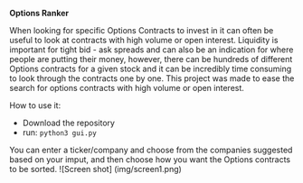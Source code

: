**Options Ranker**

When looking for specific Options Contracts to invest in it can often be useful to look at contracts with high volume or open interest. Liquidity is important for tight bid - ask spreads and can also be an indication for where people are putting their money, however, there can be hundreds of different Options contracts for a given stock and it can be incredibly time consuming to look through the contracts one by one. This project was made to ease the search for options contracts with high volume or open interest. 

How to use it:
* Download the repository
* run: ```python3 gui.py```

You can enter a ticker/company and choose from the companies suggested based on your imput, and then choose how you want the Options contracts to be sorted.
![Screen shot]
(img/screen1.png)

